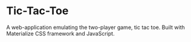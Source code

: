 # Tic-Tac-Toe
A web-application emulating the two-player game, tic tac toe. Built with Materialize CSS framework and JavaScript.
